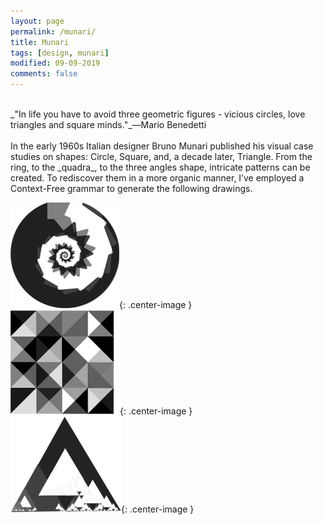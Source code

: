 ```yaml
---
layout: page
permalink: /munari/
title: Munari
tags: [design, munari]
modified: 09-09-2019
comments: false
---
```


[<i class="fa fa-arrow-left"></i>](https://ghattab.github.io/design/)

<br/>
_"In life you have to avoid three geometric figures - vicious circles, love triangles and square minds."_―Mario Benedetti

<br/>
<br/>
In the early 1960s Italian designer Bruno Munari published his visual case studies on shapes: Circle, Square, and, a decade later, Triangle. From the ring, to the _quadra_, to the three angles shape, intricate patterns can be created. To rediscover them in a more organic manner, I’ve employed a Context-Free grammar to generate the following drawings.

![Circle](/images/circle.png){: .center-image }
<br/>
![Square](/images/square.png){: .center-image }
<br/>
![Triangle](/images/triangle.png){: .center-image }
